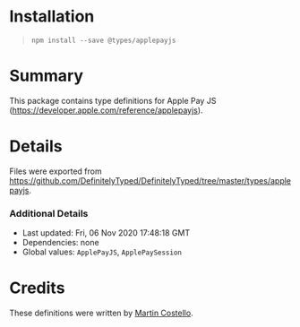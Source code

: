 # Installation
> `npm install --save @types/applepayjs`

# Summary
This package contains type definitions for Apple Pay JS (https://developer.apple.com/reference/applepayjs).

# Details
Files were exported from https://github.com/DefinitelyTyped/DefinitelyTyped/tree/master/types/applepayjs.

### Additional Details
 * Last updated: Fri, 06 Nov 2020 17:48:18 GMT
 * Dependencies: none
 * Global values: `ApplePayJS`, `ApplePaySession`

# Credits
These definitions were written by [Martin Costello](https://github.com/martincostello).

